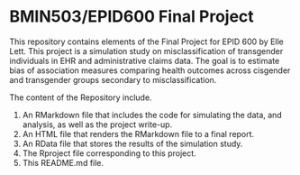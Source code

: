 # BMIN503/EPID600 Final Project

This repository contains elements of the Final Project for EPID 600 by Elle Lett. This project is a  simulation study on misclassification of transgender individuals in EHR and administrative claims data. The goal is to estimate bias of association measures comparing health outcomes across cisgender and transgender groups secondary to misclassification. 

The content of the Repository include. 

1. An RMarkdown file that includes the code for simulating the data, and analysis, as well as the project write-up.
2. An HTML file that renders the RMarkdown file to a final report.
3. An RData file that stores the results of the simulation study.
4. The Rproject file corresponding to this project.
5. This README.md file. 


